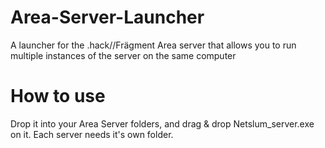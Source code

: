 # Area-Server-Launcher
A launcher for the .hack//Frägment Area server that allows you to run multiple instances of the server on the same computer



# How to use

Drop it into your Area Server folders, and drag & drop Netslum_server.exe on it. Each server needs it's own folder.
